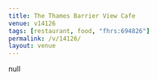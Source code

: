 ```yaml
---
title: The Thames Barrier View Cafe
venue: v14126
tags: [restaurant, food, "fhrs:694826"]
permalink: /v/14126/
layout: venue
---
```

null